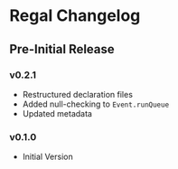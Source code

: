 # Regal Changelog

## Pre-Initial Release

### v0.2.1
* Restructured declaration files
* Added null-checking to `Event.runQueue`
* Updated metadata

### v0.1.0
* Initial Version
